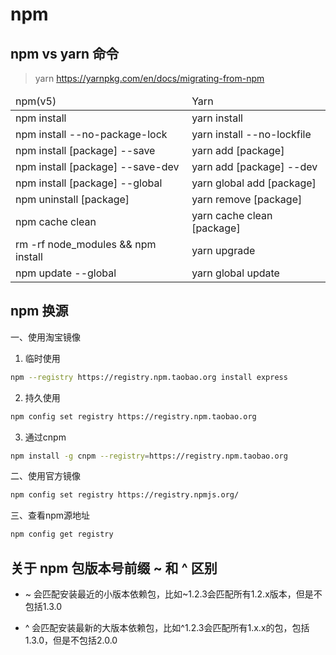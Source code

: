 # npm

## npm vs yarn 命令

> yarn https://yarnpkg.com/en/docs/migrating-from-npm

<table>
  <thead>
    <tr>
      <td> npm(v5) </td>
      <td> Yarn </td>
    </tr>
  </thead>
  <tbody>
    <tr>
      <td>npm install</td>
      <td>yarn install</td>
    </tr>
    <tr>
      <td>npm install --no-package-lock</td>
      <td>yarn install --no-lockfile</td>
    </tr>
    <tr>
      <td>npm install [package] --save</td>
      <td>yarn add [package]</td>
    </tr>
    <tr>
      <td>npm install [package] --save-dev</td>
      <td>yarn add [package] --dev</td>
    </tr>
    <tr>
      <td>npm install [package] --global</td>
      <td>yarn global add [package]</td>
    </tr>
    <tr>
      <td>npm uninstall [package]</td>
      <td>yarn remove [package]</td>
    </tr>
    <tr>
      <td>npm cache clean</td>
      <td>yarn cache clean [package]</td>
    </tr>
    <tr>
      <td>rm -rf node_modules && npm install</td>
      <td>yarn upgrade</td>
    </tr>
    <tr>
      <td>npm update --global</td>
      <td>yarn global update</td>
    </tr>
  </tbody>
</table>

## npm 换源

一、使用淘宝镜像
1. 临时使用
```bash
npm --registry https://registry.npm.taobao.org install express
```
2. 持久使用
```bash
npm config set registry https://registry.npm.taobao.org
```
3. 通过cnpm
```bash
npm install -g cnpm --registry=https://registry.npm.taobao.org
```

二、使用官方镜像
```bash
npm config set registry https://registry.npmjs.org/
```
三、查看npm源地址
```bash
npm config get registry
```

## 关于 npm 包版本号前缀 ~ 和 ^ 区别

- ~ 会匹配安装最近的小版本依赖包，比如~1.2.3会匹配所有1.2.x版本，但是不包括1.3.0

- ^ 会匹配安装最新的大版本依赖包，比如^1.2.3会匹配所有1.x.x的包，包括1.3.0，但是不包括2.0.0

